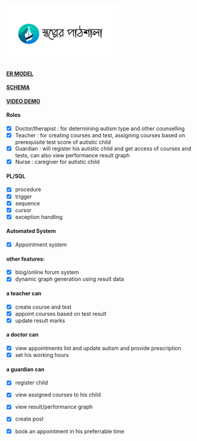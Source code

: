 <img src="./logo.jpg" width="300px" height="150px">

#### [ER MODEL](https://github.com/Geek-a-Byte/DBMS-PROJECT---ONLINE-LEARNING-PLATFORM-FOR-SPECIAL-CHILDREN/blob/master/ER_model.pdf)
#### [SCHEMA](https://github.com/Geek-a-Byte/DBMS-PROJECT---ONLINE-LEARNING-PLATFORM-FOR-SPECIAL-CHILDREN/blob/master/schema.pdf)
#### [VIDEO DEMO](https://www.youtube.com/watch?v=PF3RLvKE8sQ)

#### Roles
- [x] Doctor/therapist : for determining autism type and other counselling
- [x] Teacher : for creating courses and test, assigning courses based on prerequisite test score of autistic child
- [x] Guardian : will register his autistic child and get access of courses and tests, can also view performance result graph
- [x] Nurse : caregiver for autistic child

#### PL/SQL 
- [x] procedure
- [x] trigger
- [x] sequence
- [x] cursor
- [x] exception handling 

#### Automated System
- [x] Appointment system

#### other features:
- [x] blog/online forum system
- [x] dynamic graph generation using result data

#### a teacher can 
- [x] create course and test
- [x] appoint courses based on test result
- [x] update result marks

#### a doctor can
- [x] view appointments list and update autism and provide prescription
- [x] set his working hours

#### a guardian can
- [x] register child
- [x] view assigned courses to his child
- [x] view result/performance graph
- [x] create post
- [x] book an appointment in his preferrable time
 

